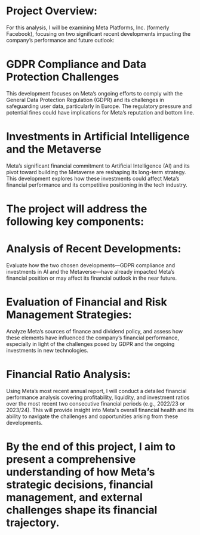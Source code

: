 # Project Overview:

For this analysis, I will be examining Meta Platforms, Inc. (formerly Facebook), focusing on two significant recent developments impacting the company’s performance and future outlook:

# GDPR Compliance and Data Protection Challenges
This development focuses on Meta’s ongoing efforts to comply with the General Data Protection Regulation (GDPR) and its challenges in safeguarding user data, particularly in Europe. The regulatory pressure and potential fines could have implications for Meta’s reputation and bottom line.
# Investments in Artificial Intelligence and the Metaverse
Meta’s significant financial commitment to Artificial Intelligence (AI) and its pivot toward building the Metaverse are reshaping its long-term strategy. This development explores how these investments could affect Meta’s financial performance and its competitive positioning in the tech industry.

# The project will address the following key components:

# Analysis of Recent Developments:
Evaluate how the two chosen developments—GDPR compliance and investments in AI and the Metaverse—have already impacted Meta’s financial position or may affect its financial outlook in the near future.
# Evaluation of Financial and Risk Management Strategies:
Analyze Meta’s sources of finance and dividend policy, and assess how these elements have influenced the company’s financial performance, especially in light of the challenges posed by GDPR and the ongoing investments in new technologies.
# Financial Ratio Analysis: 
Using Meta’s most recent annual report, I will conduct a detailed financial performance analysis covering profitability, liquidity, and investment ratios over the most recent two consecutive financial periods (e.g., 2022/23 or 2023/24). This will provide insight into Meta's overall financial health and its ability to navigate the challenges and opportunities arising from these developments.

# By the end of this project, I aim to present a comprehensive understanding of how Meta’s strategic decisions, financial management, and external challenges shape its financial trajectory.
